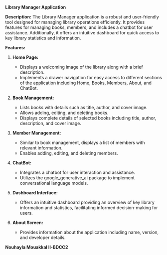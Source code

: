 **Library Manager Application**

**Description:**
The Library Manager application is a robust and user-friendly tool designed for managing library operations efficiently. It provides features for managing books, members, and includes a chatbot for user assistance. Additionally, it offers an intuitive dashboard for quick access to key library statistics and information.

**Features:**
1. **Home Page:**
   - Displays a welcoming image of the library along with a brief description.
   - Implements a drawer navigation for easy access to different sections of the application including Home, Books, Members, About, and ChatBot.

2. **Book Management:**
   - Lists books with details such as title, author, and cover image.
   - Allows adding, editing, and deleting books.
   - Displays complete details of selected books including title, author, description, and cover image.

3. **Member Management:**
   - Similar to book management, displays a list of members with relevant information.
   - Enables adding, editing, and deleting members.

4. **ChatBot:**
   - Integrates a chatbot for user interaction and assistance.
   - Utilizes the google_generative_ai package to implement conversational language models.

5. **Dashboard Interface:**
   - Offers an intuitive dashboard providing an overview of key library information and statistics, facilitating informed decision-making for users.

6. **About Screen:**
   - Provides information about the application including name, version, and developer details.


**Nouhayla Mouakkal II-BDCC2**
